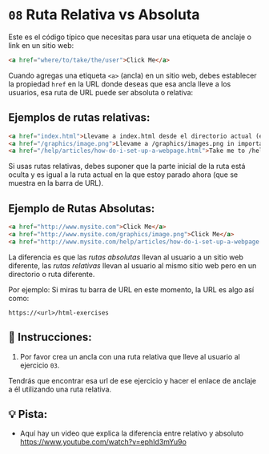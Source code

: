 # `08` Ruta Relativa vs Absoluta

Este es el código típico que necesitas para usar una etiqueta de anclaje o link en un sitio web:

```html
<a href="where/to/take/the/user">Click Me</a>
```
Cuando agregas una etiqueta `<a>` (ancla) en un sitio web, debes establecer la propiedad `href` en la URL donde deseas que esa ancla lleve a los usuarios, esa ruta de URL puede ser absoluta o relativa:

## Ejemplos de rutas relativas:

```html
<a href="index.html">Llevame a index.html desde el directorio actual (en el url)</a>
<a href="/graphics/image.png">Llevame a /graphics/images.png in importar el URL actual (solo el dominio es relevante y sera reutilizado)</a>
<a href="/help/articles/how-do-i-set-up-a-webpage.html">Take me to /help/articles/how-do-i-set-up-a-webpage.html</a>
```

Si usas rutas relativas, debes suponer que la parte inicial de la ruta está oculta y es igual a la ruta actual en la que estoy parado ahora (que se muestra en la barra de URL).

## Ejemplo de Rutas Absolutas:

```html
<a href="http://www.mysite.com">Click Me</a>
<a href="http://www.mysite.com/graphics/image.png">Click Me</a>
<a href="http://www.mysite.com/help/articles/how-do-i-set-up-a-webpage.html">Click Me</a>
```

La diferencia es que las *rutas absolutas* llevan al usuario a un sitio web diferente, las *rutas relativas* llevan al usuario al mismo sitio web pero en un directorio o ruta diferente.

Por ejemplo: Si miras tu barra de URL en este momento, la URL es algo así como:

```
https://<url>/html-exercises
```

## 📝 Instrucciones:

1. Por favor crea un ancla con una ruta relativa que lleve al usuario al ejercicio `03`.

Tendrás que encontrar esa url de ese ejercicio y hacer el enlace de anclaje a él utilizando una ruta relativa.

## 💡 Pista:

- Aquí hay un video que explica la diferencia entre relativo y absoluto
https://www.youtube.com/watch?v=ephId3mYu9o